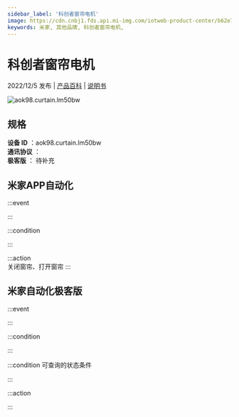 ```yaml
---
sidebar_label: '科创者窗帘电机'
image: https://cdn.cnbj1.fds.api.mi-img.com/iotweb-product-center/b62e7f6b9c5cf5eb737ad0020089ddac_1653358564599.png?GalaxyAccessKeyId=AKVGLQWBOVIRQ3XLEW&Expires=9223372036854775807&Signature=f9qiK2Qy/g3kyaKWtVt9snCU8vo=
keywords: 米家, 其他品牌, 科创者窗帘电机, 
---
```

# 科创者窗帘电机

2022/12/5 发布 | [产品百科](https://home.mi.com/webapp/content/baike/product/index.html?model=aok98.curtain.lm50bw/) | [说明书](https://home.mi.com/views/introduction.html?model=aok98.curtain.lm50bw&region=cn)

![aok98.curtain.lm50bw](https://cdn.cnbj1.fds.api.mi-img.com/iotweb-product-center/b62e7f6b9c5cf5eb737ad0020089ddac_1653358564599.png?GalaxyAccessKeyId=AKVGLQWBOVIRQ3XLEW&Expires=9223372036854775807&Signature=f9qiK2Qy/g3kyaKWtVt9snCU8vo=)

## 规格  
> 
**设备 ID** ：aok98.curtain.lm50bw  
**通讯协议** ：  
**极客版**  ： 待补充 


## 米家APP自动化  

:::event  

:::

:::condition  

:::

:::action   
关闭窗帘、打开窗帘
:::

## 米家自动化极客版  

:::event  

:::

:::condition  

:::

:::condition 可查询的状态条件  

:::

:::action  

:::

        
